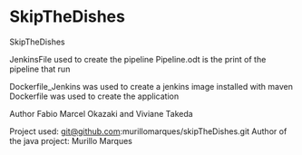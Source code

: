 # SkipTheDishes
SkipTheDishes

JenkinsFile used to create the pipeline
Pipeline.odt is the print of the pipeline that run

Dockerfile_Jenkins was used to create a jenkins image installed with maven
Dockerfile was used to create the application


Author Fabio Marcel Okazaki and Viviane Takeda


Project used: git@github.com:murillomarques/skipTheDishes.git
Author of the java project: Murillo Marques
